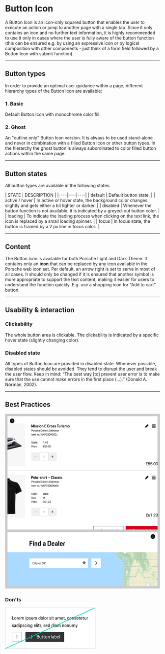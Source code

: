 # Button Icon

A Button Icon is an icon-only squared button that enables the user to execute an action or jump to another page with a single tap. Since it only contains an icon and no further text information, it is highly recommended to use it only in cases where the user is fully aware of the button function (this can be ensured e.g. by using an expressive icon or by logical composition with other components - just think of a form field followed by a Button Icon with submit function).

---

## Button types

In order to provide an optimal user guidance within a page, different hierarchy types of the Button Icon are available:

### 1. Basic

<p-button-icon></p-button-icon>

Default Button Icon with monochrome color fill.

### 2. Ghost

<p-button-icon variant="ghost"></p-button-icon>

An "outline only" Button Icon version. It is always to be used stand-alone and never in combination with a filled Button Icon or other button types. In the hierarchy the ghost button is always subordinated to color filled button actions within the same page.

---

## Button states

All button types are available in the following states:

| STATE | DESCRIPTION |
|----|----|----|
| default | Default button state. |
| active / hover | In active or hover state, the background color changes slightly and gets either a bit lighter or darker. |
| disabled | Whenever the button function is not available, it is indicated by a greyed-out button color. |
| loading | To indicate the loading process when clicking on the text link, the icon is replaced by a small loading spinner. |
| focus | In focus state, the button is framed by a 2 px line in focus color. |

---

## Content

The Button Icon is available for both Porsche Light and Dark Theme. It contains only an **icon** that can be replaced by any icon available in the Porsche web icon set. Per default, an arrow right is set to serve in most of all cases. It should only be changed if it is ensured that another symbol is more appropriate to support the text content, making it easier for users to understand the function quickly. E.g. use a shopping icon for "Add to cart" button. 

---

## Usability & interaction

### Clickability

The whole button area is clickable. The clickability is indicated by a specific hover state (slightly changing color).

### Disabled state

All types of Button Icon are provided in disabled state. Whenever possible, disabled states should be avoided. They tend to disrupt the user and break the user flow. Keep in mind: “The best way [to] prevent user error is to make sure that the use cannot make errors in the first place (…).” (Donald A. Norman, 2002).

---

## Best Practices
![Example for position Button Icon](./assets/button-icon-position.png)


### Don'ts
![Example for position Button Icon](./assets/button-icon-dont-01.png)